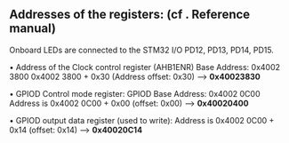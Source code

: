 
## Addresses of the registers: (cf . Reference manual)

Onboard LEDs are connected to the STM32 I/O PD12, PD13, PD14, PD15.

•	Address of the Clock control register (AHB1ENR) 
Base Address: 0x4002 3800 
0x4002 3800 + 0x30 (Address offset: 0x30) --> **0x40023830**

•	GPIOD Control mode register:
GPIOD Base Address: 0x4002 0C00 
Address is 0x4002 0C00 + 0x00 (offset: 0x00) --> **0x40020400**

•	GPIOD output data register (used to write):
Address is 0x4002 0C00 + 0x14 (offset: 0x14) --> **0x40020C14**
